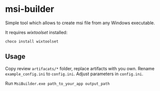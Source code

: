 # msi-builder

Simple tool which allows to create msi file from any Windows executable.

It requires *wixtoolset* installed:
```
choco install wixtoolset
```

## Usage

Copy review ```artifacats/*``` folder, replace artifacts with you own. Rename ```example_config.ini``` to ```config.ini```. Adjust parameters in ```config.ini```.

Run ```MsiBuilder.exe path_to_your_app output_path```
